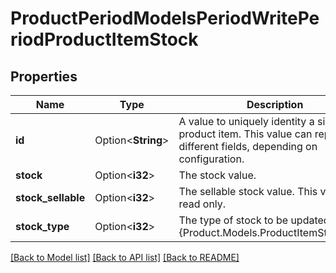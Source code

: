 # ProductPeriodModelsPeriodWritePeriodProductItemStock

## Properties

Name | Type | Description | Notes
------------ | ------------- | ------------- | -------------
**id** | Option<**String**> | A value to uniquely identity a single product item.  <remarks>This value can represent different fields, depending on configuration.</remarks> | [optional]
**stock** | Option<**i32**> | The stock value. | [optional]
**stock_sellable** | Option<**i32**> | The sellable stock value.  <remarks>This value is read only.</remarks> | [optional]
**stock_type** | Option<**i32**> | The type of stock to be updated. See {Product.Models.ProductItemStockType} | [optional]

[[Back to Model list]](../README.md#documentation-for-models) [[Back to API list]](../README.md#documentation-for-api-endpoints) [[Back to README]](../README.md)


